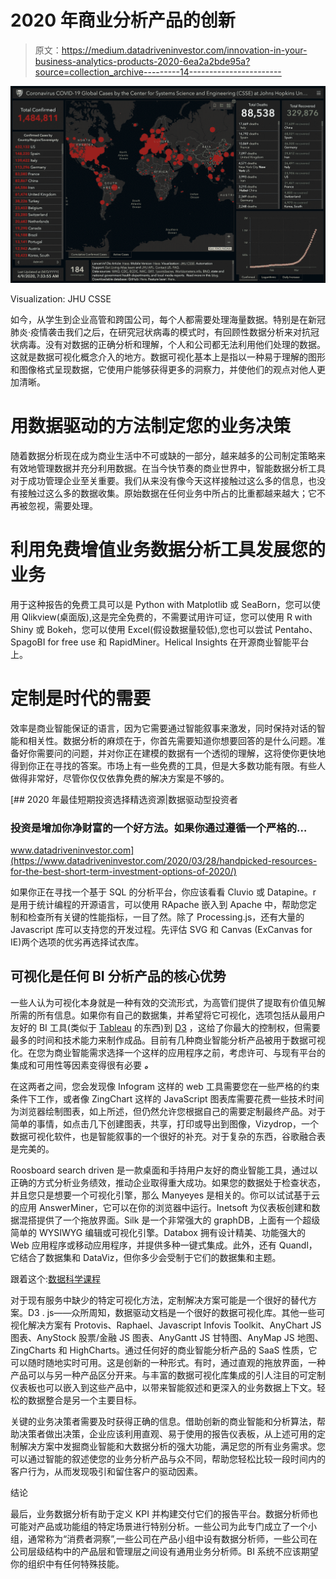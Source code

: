 # 2020 年商业分析产品的创新

> 原文：<https://medium.datadriveninvestor.com/innovation-in-your-business-analytics-products-2020-6ea2a2bde95a?source=collection_archive---------14----------------------->

![](img/a5d6fef53d9c21dc821dbcebcb0530c4.png)

Visualization: JHU CSSE

如今，从学生到企业高管和跨国公司，每个人都需要处理海量数据。特别是在新冠肺炎·疫情袭击我们之后，在研究冠状病毒的模式时，有回顾性数据分析来对抗冠状病毒。没有对数据的正确分析和理解，个人和公司都无法利用他们处理的数据。这就是数据可视化概念介入的地方。数据可视化基本上是指以一种易于理解的图形和图像格式呈现数据，它使用户能够获得更多的洞察力，并使他们的观点对他人更加清晰。

# 用数据驱动的方法制定您的业务决策

随着数据分析现在成为商业生活中不可或缺的一部分，越来越多的公司制定策略来有效地管理数据并充分利用数据。在当今快节奏的商业世界中，智能数据分析工具对于成功管理企业至关重要。我们从来没有像今天这样接触过这么多的信息，也没有接触过这么多的数据收集。原始数据在任何业务中所占的比重都越来越大；它不再被忽视，需要处理。

# 利用免费增值业务数据分析工具发展您的业务

用于这种报告的免费工具可以是 Python with Matplotlib 或 SeaBorn，您可以使用 Qlikview(桌面版),这是完全免费的，不需要试用许可证，您可以使用 R with Shiny 或 Bokeh，您可以使用 Excel(假设数据量较低),您也可以尝试 Pentaho、SpagoBI for free use 和 RapidMiner。Helical Insights 在开源商业智能平台上。

# 定制是时代的需要

效率是商业智能保证的语言，因为它需要通过智能叙事来激发，同时保持对话的智能和相关性。数据分析的麻烦在于，你首先需要知道你想要回答的是什么问题。准备好你需要问的问题，并对你正在建模的数据有一个透彻的理解，这将使你更快地得到你正在寻找的答案。市场上有一些免费的工具，但是大多数功能有限。有些人做得非常好，尽管你仅仅依靠免费的解决方案是不够的。

[](https://www.datadriveninvestor.com/2020/03/28/handpicked-resources-for-the-best-short-term-investment-options-of-2020/) [## 2020 年最佳短期投资选择精选资源|数据驱动型投资者

### 投资是增加你净财富的一个好方法。如果你通过遵循一个严格的…

www.datadriveninvestor.com](https://www.datadriveninvestor.com/2020/03/28/handpicked-resources-for-the-best-short-term-investment-options-of-2020/) 

如果你正在寻找一个基于 SQL 的分析平台，你应该看看 Cluvio 或 Datapine。r 是用于统计编程的开源语言，可以使用 RApache 嵌入到 Apache 中，帮助您定制和检查所有关键的性能指标，一目了然。除了 Processing.js，还有大量的 Javascript 库可以支持您的开发过程。先评估 SVG 和 Canvas (ExCanvas for IE)两个选项的优劣再选择试衣库。

## 可视化是任何 BI 分析产品的核心优势

一些人认为可视化本身就是一种有效的交流形式，为高管们提供了提取有价值见解所需的所有信息。如果你有自己的数据集，并希望将它可视化，选项包括从最用户友好的 BI 工具(类似于 [Tableau](http://www.tableau.com/) 的东西)到 [D3](http://www.d3js.org/) ，这给了你最大的控制权，但需要最多的时间和技术能力来制作成品。目前有几种商业智能分析产品被用于数据可视化。在您为商业智能需求选择一个这样的应用程序之前，考虑许可、与现有平台的集成和可用性等因素变得很有必要 ***。***

在这两者之间，您会发现像 Infogram 这样的 web 工具需要您在一些严格的约束条件下工作，或者像 ZingChart 这样的 JavaScript 图表库需要花费一些技术时间为浏览器绘制图表，如上所述，但仍然允许您根据自己的需要定制最终产品。对于简单的事情，如点击几下创建图表，共享，打印或导出到图像，Vizydrop，一个数据可视化软件，也是智能叙事的一个很好的补充。对于复杂的东西，谷歌融合表是完美的。

Roosboard search driven 是一款桌面和手持用户友好的商业智能工具，通过以正确的方式分析业务绩效，推动企业取得重大成功。如果您的数据处于检查状态，并且您只是想要一个可视化引擎，那么 Manyeyes 是相关的。你可以试试基于云的应用 AnswerMiner，它可以在你的浏览器中运行。Inetsoft 为仪表板创建和数据混搭提供了一个拖放界面。Silk 是一个非常强大的 graphDB，上面有一个超级简单的 WYSIWYG 编辑或可视化引擎。Databox 拥有设计精美、功能强大的 Web 应用程序或移动应用程序，并提供多种一键式集成。此外，还有 Quandl，它结合了数据集和 DataViz，但你多少会受制于它们的数据集和主题。

跟着这个:[数据科学课程](https://zorays.co/business-data-pro)

对于现有服务中缺少的特定可视化方法，定制解决方案可能是一个很好的替代方案。D3 . js——众所周知，数据驱动文档是一个很好的数据可视化库。其他一些可视化解决方案有 Protovis、Raphael、Javascript Infovis Toolkit、AnyChart JS 图表、AnyStock 股票/金融 JS 图表、AnyGantt JS 甘特图、AnyMap JS 地图、ZingCharts 和 HighCharts。通过任何好的商业智能分析产品的 SaaS 性质，它可以随时随地实时可用。这是创新的一种形式。有时，通过直观的拖放界面，一种产品可以与另一种产品区分开来。与丰富的数据可视化库集成的引人注目的可定制仪表板也可以嵌入到这些产品中，以带来智能叙述和更深入的业务数据上下文。轻松的数据整合是另一个主要目标。

关键的业务决策者需要及时获得正确的信息。借助创新的商业智能和分析算法，帮助决策者做出决策，企业应该利用直观、易于使用的报告仪表板，从上述可用的定制解决方案中发掘商业智能和大数据分析的强大功能，满足您的所有业务需求。您可以通过智能的叙述使您的业务分析产品与众不同，帮助您轻松比较一段时间内的客户行为，从而发现吸引和留住客户的驱动因素。

结论

最后，业务数据分析有助于定义 KPI 并构建交付它们的报告平台。数据分析师也可能对产品或功能组的特定场景进行特别分析。一些公司为此专门成立了一个小组，通常称为“消费者洞察”,一些公司在产品小组中设有数据分析师，一些公司在公司层级结构中的产品层和管理层之间设有通用业务分析师。BI 系统不应该期望你的组织中有任何特殊技能。